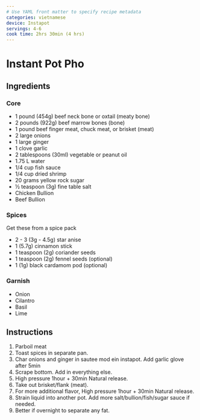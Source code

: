 ```yaml
---
# Use YAML front matter to specify recipe metadata
categories: vietnamese
device: Instapot
servings: 4-6
cook time: 2hrs 30min (4 hrs)
---
```


# Instant Pot Pho

## Ingredients

### Core

- 1 pound (454g) beef neck bone or oxtail (meaty bone)
- 2 pounds (922g) beef marrow bones (bone)
- 1 pound beef finger meat, chuck meat, or brisket (meat)
- 2 large onions
- 1 large ginger
- 1 clove garlic
- 2 tablespoons (30ml) vegetable or peanut oil
- 1.75 L water
- 1/4 cup fish sauce
- 1/4 cup dried shrimp
- 20 grams yellow rock sugar 
- ½ teaspoon (3g) fine table salt 
- Chicken Bullion
- Beef Bullion

### Spices
Get these from a spice pack
- 2 - 3 (3g - 4.5g) star anise
- 1 (5.7g) cinnamon stick
- 1 teaspoon (2g) coriander seeds
- 1 teaspoon (2g) fennel seeds (optional)
- 1 (1g) black cardamom pod (optional)

### Garnish
- Onion
- Cilantro
- Basil
- Lime



## Instructions
1. Parboil meat
2. Toast spices in separate pan. 
3. Char onions and ginger in sautee mod ein instapot. Add garlic glove after 5min
4. Scrape bottom. Add in everything else.
5. High pressure 1hour + 30min Natural release. 
6. Take out brisket/flank (meat).
7. For more additional flavor, High pressure 1hour + 30min Natural release.
8. Strain liquid into another pot. Add more salt/bullion/fish/sugar sauce if needed. 
9.  Better if overnight to separate any fat.